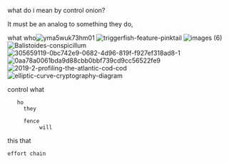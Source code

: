 what do i mean by control onion?

It must be an analog to something they do, 

what who![yma5wuk73hm01](https://github.com/user-attachments/assets/44d485e2-b51e-4e11-8c6a-ba56e321f4d9)
![triggerfish-feature-pinktail](https://github.com/user-attachments/assets/061c0403-d7fb-4f3a-acaf-bd18d598914f)
![images (6)](https://github.com/user-attachments/assets/abc44c4c-36a7-4a67-860c-e540fabef81f)
![Balistoides-conspicillum](https://github.com/user-attachments/assets/17961a7b-02d3-46aa-851d-d98d79912315)
![305659119-0bc742e9-0682-4d96-819f-f927ef318ad8-1](https://github.com/user-attachments/assets/e50bb205-cc4d-4b8d-a606-e6bf9ec5983a)
![0aa78a0061bda9d88cbb0bbf739cd9cc56522fe9](https://github.com/user-attachments/assets/95d43c0b-d4e6-4248-94cc-20832625c007)
![2019-2-profiling-the-atlantic-cod-cod](https://github.com/user-attachments/assets/cb6ca4b5-061a-4752-a903-f337abd92e79)
![elliptic-curve-cryptography-diagram](https://github.com/user-attachments/assets/2397f1de-0750-4e83-9018-b66bf30b455f)

control
       what

       ho
         they 

         fence
              will

this
    that

    effort chain
